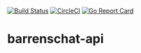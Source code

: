 [![Build Status](https://travis-ci.org/dbubel/barrenschat-api.svg?branch=master)](https://travis-ci.org/dbubel/barrenschat-api)
[![CircleCI](https://circleci.com/gh/dbubel/barrenschat-api.svg?style=svg)](https://circleci.com/gh/dbubel/barrenschat-api)
[![Go Report Card](https://goreportcard.com/badge/github.com/dbubel/barrenschat-api)](https://goreportcard.com/report/github.com/dbubel/barrenschat-api)
# barrenschat-api